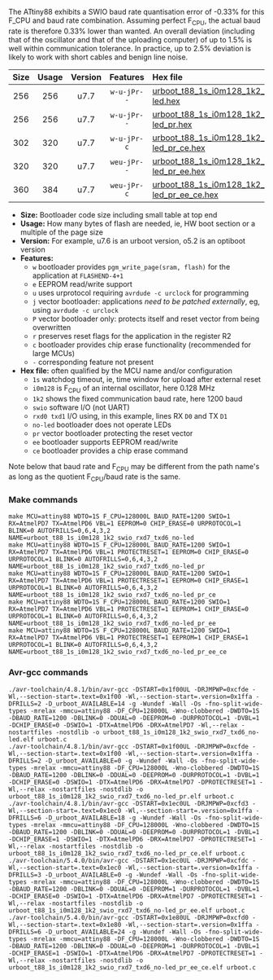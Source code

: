 The ATtiny88 exhibits a SWIO baud rate quantisation error of -0.33% for this F_CPU and baud rate combination. Assuming perfect F<sub>CPU</sub>, the actual baud rate is therefore 0.33% lower than wanted. An overall deviation (including that of the oscillator and that of the uploading computer) of up to 1.5% is well within communication tolerance. In practice, up to 2.5% deviation is likely to work with short cables and benign line noise.

|Size|Usage|Version|Features|Hex file|
|:-:|:-:|:-:|:-:|:--|
|256|256|u7.7|`w-u-jPr--`|[urboot_t88_1s_i0m128_1k2_swio_rxd7_txd6_no-led.hex](https://raw.githubusercontent.com/stefanrueger/urboot.hex/main/u7.7/boards/mh-tiny/attiny88/watchdog_1_s/internal_oscillator_i/%2B0m128000_hz/%2B%2B%2B1k2_baud/swio_rxd7_txd6/no-led/urboot_t88_1s_i0m128_1k2_swio_rxd7_txd6_no-led.hex)|
|256|256|u7.7|`w-u-jPr--`|[urboot_t88_1s_i0m128_1k2_swio_rxd7_txd6_no-led_pr.hex](https://raw.githubusercontent.com/stefanrueger/urboot.hex/main/u7.7/boards/mh-tiny/attiny88/watchdog_1_s/internal_oscillator_i/%2B0m128000_hz/%2B%2B%2B1k2_baud/swio_rxd7_txd6/no-led/urboot_t88_1s_i0m128_1k2_swio_rxd7_txd6_no-led_pr.hex)|
|302|320|u7.7|`w-u-jPr-c`|[urboot_t88_1s_i0m128_1k2_swio_rxd7_txd6_no-led_pr_ce.hex](https://raw.githubusercontent.com/stefanrueger/urboot.hex/main/u7.7/boards/mh-tiny/attiny88/watchdog_1_s/internal_oscillator_i/%2B0m128000_hz/%2B%2B%2B1k2_baud/swio_rxd7_txd6/no-led/urboot_t88_1s_i0m128_1k2_swio_rxd7_txd6_no-led_pr_ce.hex)|
|320|320|u7.7|`weu-jPr--`|[urboot_t88_1s_i0m128_1k2_swio_rxd7_txd6_no-led_pr_ee.hex](https://raw.githubusercontent.com/stefanrueger/urboot.hex/main/u7.7/boards/mh-tiny/attiny88/watchdog_1_s/internal_oscillator_i/%2B0m128000_hz/%2B%2B%2B1k2_baud/swio_rxd7_txd6/no-led/urboot_t88_1s_i0m128_1k2_swio_rxd7_txd6_no-led_pr_ee.hex)|
|360|384|u7.7|`weu-jPr-c`|[urboot_t88_1s_i0m128_1k2_swio_rxd7_txd6_no-led_pr_ee_ce.hex](https://raw.githubusercontent.com/stefanrueger/urboot.hex/main/u7.7/boards/mh-tiny/attiny88/watchdog_1_s/internal_oscillator_i/%2B0m128000_hz/%2B%2B%2B1k2_baud/swio_rxd7_txd6/no-led/urboot_t88_1s_i0m128_1k2_swio_rxd7_txd6_no-led_pr_ee_ce.hex)|

- **Size:** Bootloader code size including small table at top end
- **Usage:** How many bytes of flash are needed, ie, HW boot section or a multiple of the page size
- **Version:** For example, u7.6 is an urboot version, o5.2 is an optiboot version
- **Features:**
  + `w` bootloader provides `pgm_write_page(sram, flash)` for the application at `FLASHEND-4+1`
  + `e` EEPROM read/write support
  + `u` uses urprotocol requiring `avrdude -c urclock` for programming
  + `j` vector bootloader: applications *need to be patched externally*, eg, using `avrdude -c urclock`
  + `P` vector bootloader only: protects itself and reset vector from being overwritten
  + `r` preserves reset flags for the application in the register R2
  + `c` bootloader provides chip erase functionality (recommended for large MCUs)
  + `-` corresponding feature not present
- **Hex file:** often qualified by the MCU name and/or configuration
  + `1s` watchdog timeout, ie, time window for upload after external reset
  + `i0m128` is F<sub>CPU</sub> of an internal oscillator, here 0.128 MHz
  + `1k2` shows the fixed communication baud rate, here 1200 baud
  + `swio` software I/O (not UART)
  + `rxd0 txd1` I/O using, in this example, lines RX `D0` and TX `D1`
  + `no-led` bootloader does not operate LEDs
  + `pr` vector bootloader protecting the reset vector
  + `ee` bootloader supports EEPROM read/write
  + `ce` bootloader provides a chip erase command


Note below that baud rate and F<sub>CPU</sub> may be different from the path name's as long as the quotient F<sub>CPU</sub>/baud rate is the same.

### Make commands
```
make MCU=attiny88 WDTO=1S F_CPU=128000L BAUD_RATE=1200 SWIO=1 RX=AtmelPD7 TX=AtmelPD6 VBL=1 EEPROM=0 CHIP_ERASE=0 URPROTOCOL=1 BLINK=0 AUTOFRILLS=0,6,4,3,2 NAME=urboot_t88_1s_i0m128_1k2_swio_rxd7_txd6_no-led
make MCU=attiny88 WDTO=1S F_CPU=128000L BAUD_RATE=1200 SWIO=1 RX=AtmelPD7 TX=AtmelPD6 VBL=1 PROTECTRESET=1 EEPROM=0 CHIP_ERASE=0 URPROTOCOL=1 BLINK=0 AUTOFRILLS=0,6,4,3,2 NAME=urboot_t88_1s_i0m128_1k2_swio_rxd7_txd6_no-led_pr
make MCU=attiny88 WDTO=1S F_CPU=128000L BAUD_RATE=1200 SWIO=1 RX=AtmelPD7 TX=AtmelPD6 VBL=1 PROTECTRESET=1 EEPROM=0 CHIP_ERASE=1 URPROTOCOL=1 BLINK=0 AUTOFRILLS=0,6,4,3,2 NAME=urboot_t88_1s_i0m128_1k2_swio_rxd7_txd6_no-led_pr_ce
make MCU=attiny88 WDTO=1S F_CPU=128000L BAUD_RATE=1200 SWIO=1 RX=AtmelPD7 TX=AtmelPD6 VBL=1 PROTECTRESET=1 EEPROM=1 CHIP_ERASE=0 URPROTOCOL=1 BLINK=0 AUTOFRILLS=0,6,4,3,2 NAME=urboot_t88_1s_i0m128_1k2_swio_rxd7_txd6_no-led_pr_ee
make MCU=attiny88 WDTO=1S F_CPU=128000L BAUD_RATE=1200 SWIO=1 RX=AtmelPD7 TX=AtmelPD6 VBL=1 PROTECTRESET=1 EEPROM=1 CHIP_ERASE=1 URPROTOCOL=1 BLINK=0 AUTOFRILLS=0,6,4,3,2 NAME=urboot_t88_1s_i0m128_1k2_swio_rxd7_txd6_no-led_pr_ee_ce
```

### Avr-gcc commands
```
./avr-toolchain/4.8.1/bin/avr-gcc -DSTART=0x1f00UL -DRJMPWP=0xcfde -Wl,--section-start=.text=0x1f00 -Wl,--section-start=.version=0x1ffa -DFRILLS=2 -D_urboot_AVAILABLE=14 -g -Wundef -Wall -Os -fno-split-wide-types -mrelax -mmcu=attiny88 -DF_CPU=128000L -Wno-clobbered -DWDTO=1S -DBAUD_RATE=1200 -DBLINK=0 -DDUAL=0 -DEEPROM=0 -DURPROTOCOL=1 -DVBL=1 -DCHIP_ERASE=0 -DSWIO=1 -DTX=AtmelPD6 -DRX=AtmelPD7 -Wl,--relax -nostartfiles -nostdlib -o urboot_t88_1s_i0m128_1k2_swio_rxd7_txd6_no-led.elf urboot.c
./avr-toolchain/4.8.1/bin/avr-gcc -DSTART=0x1f00UL -DRJMPWP=0xcfde -Wl,--section-start=.text=0x1f00 -Wl,--section-start=.version=0x1ffa -DFRILLS=2 -D_urboot_AVAILABLE=0 -g -Wundef -Wall -Os -fno-split-wide-types -mrelax -mmcu=attiny88 -DF_CPU=128000L -Wno-clobbered -DWDTO=1S -DBAUD_RATE=1200 -DBLINK=0 -DDUAL=0 -DEEPROM=0 -DURPROTOCOL=1 -DVBL=1 -DCHIP_ERASE=0 -DSWIO=1 -DTX=AtmelPD6 -DRX=AtmelPD7 -DPROTECTRESET=1 -Wl,--relax -nostartfiles -nostdlib -o urboot_t88_1s_i0m128_1k2_swio_rxd7_txd6_no-led_pr.elf urboot.c
./avr-toolchain/4.8.1/bin/avr-gcc -DSTART=0x1ec0UL -DRJMPWP=0xcfd3 -Wl,--section-start=.text=0x1ec0 -Wl,--section-start=.version=0x1ffa -DFRILLS=6 -D_urboot_AVAILABLE=18 -g -Wundef -Wall -Os -fno-split-wide-types -mrelax -mmcu=attiny88 -DF_CPU=128000L -Wno-clobbered -DWDTO=1S -DBAUD_RATE=1200 -DBLINK=0 -DDUAL=0 -DEEPROM=0 -DURPROTOCOL=1 -DVBL=1 -DCHIP_ERASE=1 -DSWIO=1 -DTX=AtmelPD6 -DRX=AtmelPD7 -DPROTECTRESET=1 -Wl,--relax -nostartfiles -nostdlib -o urboot_t88_1s_i0m128_1k2_swio_rxd7_txd6_no-led_pr_ce.elf urboot.c
./avr-toolchain/5.4.0/bin/avr-gcc -DSTART=0x1ec0UL -DRJMPWP=0xcfdc -Wl,--section-start=.text=0x1ec0 -Wl,--section-start=.version=0x1ffa -DFRILLS=3 -D_urboot_AVAILABLE=0 -g -Wundef -Wall -Os -fno-split-wide-types -mrelax -mmcu=attiny88 -DF_CPU=128000L -Wno-clobbered -DWDTO=1S -DBAUD_RATE=1200 -DBLINK=0 -DDUAL=0 -DEEPROM=1 -DURPROTOCOL=1 -DVBL=1 -DCHIP_ERASE=0 -DSWIO=1 -DTX=AtmelPD6 -DRX=AtmelPD7 -DPROTECTRESET=1 -Wl,--relax -nostartfiles -nostdlib -o urboot_t88_1s_i0m128_1k2_swio_rxd7_txd6_no-led_pr_ee.elf urboot.c
./avr-toolchain/5.4.0/bin/avr-gcc -DSTART=0x1e80UL -DRJMPWP=0xcfd0 -Wl,--section-start=.text=0x1e80 -Wl,--section-start=.version=0x1ffa -DFRILLS=6 -D_urboot_AVAILABLE=24 -g -Wundef -Wall -Os -fno-split-wide-types -mrelax -mmcu=attiny88 -DF_CPU=128000L -Wno-clobbered -DWDTO=1S -DBAUD_RATE=1200 -DBLINK=0 -DDUAL=0 -DEEPROM=1 -DURPROTOCOL=1 -DVBL=1 -DCHIP_ERASE=1 -DSWIO=1 -DTX=AtmelPD6 -DRX=AtmelPD7 -DPROTECTRESET=1 -Wl,--relax -nostartfiles -nostdlib -o urboot_t88_1s_i0m128_1k2_swio_rxd7_txd6_no-led_pr_ee_ce.elf urboot.c
```

